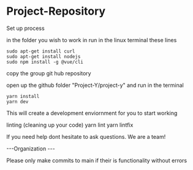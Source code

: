 # Project-Repository

Set up process

in the folder you wish to work in run in the linux terminal these lines
```
sudo apt-get install curl
sudo apt-get install nodejs
sudo npm install -g @vue/cli
```
copy the group git hub repository

open up the github folder "Project-Y/project-y" and run in the terminal
```
yarn install 
yarn dev
```

This will create a development enviornment for you to start working 

linting (cleaning up your code)
yarn lint
yarn lintfix

If you need help dont hesitate to ask questions. We are a team!




---Organization ---

Please only make commits to main if their is functionality without errors

